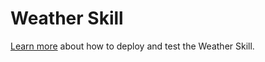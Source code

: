 # Weather Skill

[Learn more](https://aka.ms/bfexperimentalskills) about how to deploy and test the Weather Skill.